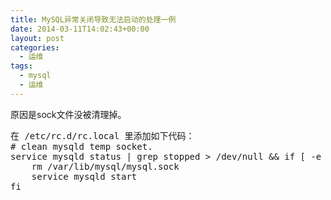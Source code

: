 ```yaml
---
title: MySQL异常关闭导致无法启动的处理一例
date: 2014-03-11T14:02:43+00:00
layout: post
categories:
  - 运维
tags:
  - mysql
  - 运维
---
```

原因是sock文件没被清理掉。

<pre>在 /etc/rc.d/rc.local 里添加如下代码：
# clean mysqld temp socket.
service mysqld status | grep stopped > /dev/null && if [ -e /var/lib/mysql/mysql.sock ]; then
	rm /var/lib/mysql/mysql.sock
	service mysqld start
fi
</pre>